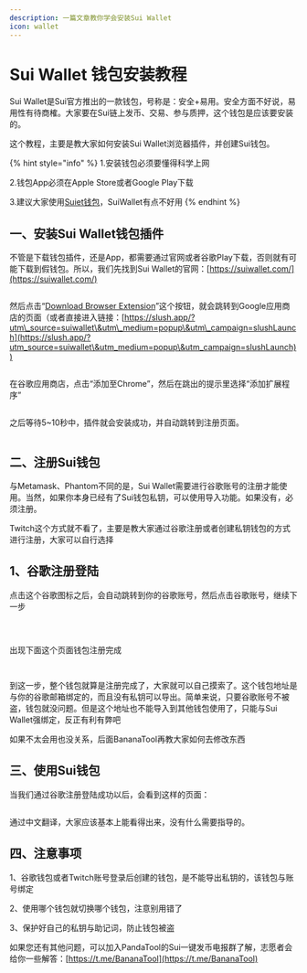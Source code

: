 ```yaml
---
description: 一篇文章教你学会安装Sui Wallet
icon: wallet
---
```


# Sui Wallet 钱包安装教程

Sui Wallet是Sui官方推出的一款钱包，号称是：安全+易用。安全方面不好说，易用性有待商榷。大家要在Sui链上发币、交易、参与质押，这个钱包是应该要安装的。

这个教程，主要是教大家如何安装Sui Wallet浏览器插件，并创建Sui钱包。

{% hint style="info" %}
1.安装钱包必须要懂得科学上网

2.钱包App必须在Apple Store或者Google Play下载

3.建议大家使用[Suiet钱包](https://docs.bananatool.com/sui/suiet)，SuiWallet有点不好用
{% endhint %}

## **一、安装**Sui Wallet**钱包插件**

不管是下载钱包插件，还是App，都需要通过官网或者谷歌Play下载，否则就有可能下载到假钱包。所以，我们先找到Sui Wallet的官网：[https://suiwallet.com/](https://suiwallet.com/)

<figure><img src="../.gitbook/assets/image (85).png" alt=""><figcaption></figcaption></figure>

然后点击“[Download Browser Extension](https://slush.app/?utm_source=suiwallet\&utm_medium=popup\&utm_campaign=slushLaunch)”这个按钮，就会跳转到Google应用商店的页面（或者直接进入链接：[https://slush.app/?utm\_source=suiwallet\&utm\_medium=popup\&utm\_campaign=slushLaunch](https://slush.app/?utm_source=suiwallet\&utm_medium=popup\&utm_campaign=slushLaunch))

<figure><img src="../.gitbook/assets/image (86).png" alt=""><figcaption></figcaption></figure>

在谷歌应用商店，点击“添加至Chrome”，然后在跳出的提示里选择“添加扩展程序”

<figure><img src="../.gitbook/assets/image (87).png" alt=""><figcaption></figcaption></figure>

之后等待5\~10秒中，插件就会安装成功，并自动跳转到注册页面。

<figure><img src="../.gitbook/assets/image (88).png" alt=""><figcaption></figcaption></figure>

## **二、注册Sui钱包**

与Metamask、Phantom不同的是，Sui Wallet需要进行谷歌账号的注册才能使用。当然，如果你本身已经有了Sui钱包私钥，可以使用导入功能。如果没有，必须注册。

Twitch这个方式就不看了，主要是教大家通过谷歌注册或者创建私钥钱包的方式进行注册，大家可以自行选择

## **1、谷歌注册登陆**

点击这个谷歌图标之后，会自动跳转到你的谷歌账号，然后点击谷歌账号，继续下一步

<figure><img src="../.gitbook/assets/image (89).png" alt=""><figcaption></figcaption></figure>

<figure><img src="../.gitbook/assets/image (90).png" alt=""><figcaption></figcaption></figure>

<figure><img src="../.gitbook/assets/image (91).png" alt=""><figcaption></figcaption></figure>

出现下面这个页面钱包注册完成

<figure><img src="../.gitbook/assets/image (92).png" alt=""><figcaption></figcaption></figure>

<figure><img src="../.gitbook/assets/image (93).png" alt=""><figcaption></figcaption></figure>

到这一步，整个钱包就算是注册完成了，大家就可以自己摸索了。这个钱包地址是与你的谷歌邮箱绑定的，而且没有私钥可以导出。简单来说，只要谷歌账号不被盗，钱包就没问题。但是这个地址也不能导入到其他钱包使用了，只能与Sui Wallet强绑定，反正有利有弊吧

如果不太会用也没关系，后面BananaTool再教大家如何去修改东西

## **三、使用Sui钱包**

当我们通过谷歌注册登陆成功以后，会看到这样的页面：

<figure><img src="../.gitbook/assets/image (94).png" alt=""><figcaption></figcaption></figure>

通过中文翻译，大家应该基本上能看得出来，没有什么需要指导的。

## **四、注意事项** <a href="#si-zhu-yi-shi-xiang" id="si-zhu-yi-shi-xiang"></a>

1、谷歌钱包或者Twitch账号登录后创建的钱包，是不能导出私钥的，该钱包与账号绑定

2、使用哪个钱包就切换哪个钱包，注意别用错了

3、保护好自己的私钥与助记词，防止钱包被盗

如果您还有其他问题，可以加入PandaTool的Sui一键发币电报群了解，志愿者会给你一些解答：[https://t.me/BananaTool](https://t.me/BananaTool)

